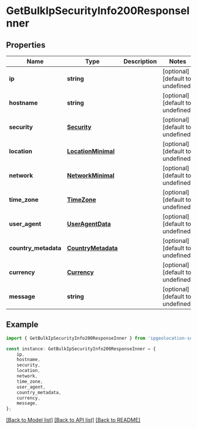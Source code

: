# GetBulkIpSecurityInfo200ResponseInner


## Properties

Name | Type | Description | Notes
------------ | ------------- | ------------- | -------------
**ip** | **string** |  | [optional] [default to undefined]
**hostname** | **string** |  | [optional] [default to undefined]
**security** | [**Security**](Security.md) |  | [optional] [default to undefined]
**location** | [**LocationMinimal**](LocationMinimal.md) |  | [optional] [default to undefined]
**network** | [**NetworkMinimal**](NetworkMinimal.md) |  | [optional] [default to undefined]
**time_zone** | [**TimeZone**](TimeZone.md) |  | [optional] [default to undefined]
**user_agent** | [**UserAgentData**](UserAgentData.md) |  | [optional] [default to undefined]
**country_metadata** | [**CountryMetadata**](CountryMetadata.md) |  | [optional] [default to undefined]
**currency** | [**Currency**](Currency.md) |  | [optional] [default to undefined]
**message** | **string** |  | [optional] [default to undefined]

## Example

```typescript
import { GetBulkIpSecurityInfo200ResponseInner } from 'ipgeolocation-sdk-ts';

const instance: GetBulkIpSecurityInfo200ResponseInner = {
    ip,
    hostname,
    security,
    location,
    network,
    time_zone,
    user_agent,
    country_metadata,
    currency,
    message,
};
```

[[Back to Model list]](../README.md#documentation-for-models) [[Back to API list]](../README.md#documentation-for-api-endpoints) [[Back to README]](../README.md)
